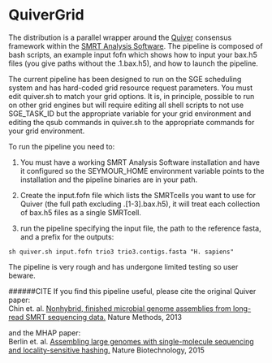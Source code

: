 # QuiverGrid

The distribution is a parallel wrapper around the [Quiver](http://github.com/PacificBiosciences/GenomicConsensus/blob/master/doc/QuiverFAQ.rst) consensus framework within the [SMRT Analysis Software](http://github.com/PacificBiosciences/SMRT-Analysis). The pipeline is composed of bash scripts, an example input fofn which shows how to input your bax.h5 files (you give paths without the .1.bax.h5), and how to launch the pipeline. 

The current pipeline has been designed to run on the SGE scheduling system and has hard-coded grid resource request parameters. You must edit quiver.sh to match your grid options. It is, in principle, possible to run on other grid engines but will require editing all shell scripts to not use SGE_TASK_ID but the appropriate variable for your grid environment and editing the qsub commands in quiver.sh to the appropriate commands for your grid environment.

To run the pipeline you need to:

1. You must have a working SMRT Analysis Software installation and have it configured so the SEYMOUR_HOME environment variable points to the installation and the pipeline binaries are in your path. 

2. Create the input.fofn file which lists the SMRTcells you want to use for Quiver (the full path excluding .[1-3].bax.h5), it will treat each collection of bax.h5 files as a single SMRTcell.

3. run the pipeline specifying the input file, the path to the reference fasta, and a prefix for the outputs:

```
sh quiver.sh input.fofn trio3 trio3.contigs.fasta "H. sapiens"
```

The pipeline is very rough and has undergone limited testing so user beware.

######CITE
If you find this pipeline useful, please cite the original Quiver paper:<br>
Chin et. al. [Nonhybrid, finished microbial genome assemblies from long-read SMRT sequencing data.](http://www.nature.com/nmeth/journal/v10/n6/full/nmeth.2474.html) Nature Methods, 2013

and the MHAP paper:<br>
Berlin et. al. [Assembling large genomes with single-molecule sequencing and locality-sensitive hashing.](http://www.nature.com/nbt/journal/v33/n6/full/nbt.3238.html) Nature Biotechnology, 2015

